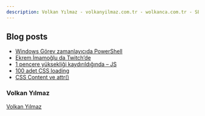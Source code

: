 ```yaml
---
description: Volkan Yılmaz - volkanyilmaz.com.tr - wolkanca.com.tr - SEO - WordPress - wolkanca.netlify.app
---
```


## Blog posts
<!-- BLOG-POST-LIST:START -->
- [Windows Görev zamanlayıcıda PowerShell](https://wolkanca.com.tr/windows-gorev-zamanlayicida-powershell/)
- [Ekrem İmamoğlu da Twitch’de](https://wolkanca.com.tr/ekrem-imamoglu-da-twitchde/)
- [1 pencere yüksekliği kaydırıldığında – JS](https://wolkanca.com.tr/1-pencere-yuksekligi-kaydirildiginda-js/)
- [100 adet CSS loading](https://wolkanca.com.tr/100-adet-css-loading/)
- [CSS Content ve attr()](https://wolkanca.com.tr/css-content-ve-attr/)
<!-- BLOG-POST-LIST:END -->


### Volkan Yılmaz

[Volkan Yılmaz](https://volkanyilmaz.com.tr/)

